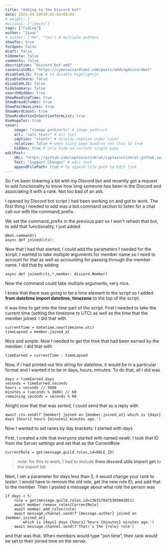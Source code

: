 ```yaml
---
title: "Adding to the Discord bot"
date: 2025-04-19T10:45:03+00:00
# weight: 1
#aliases: ["/posts"]
tags: ["Coding"]
author: "Isaac"
# author: ["Me", "You"] # multiple authors
showToc: true
TocOpen: false
draft: false
hidemeta: false
comments: false
description: "Discord bot add"
canonicalURL: "https://cyberwizardlabs.com/posts/addingdiscordbot"
disableHLJS: true # to disable highlightjs
disableShare: false
disableHLJS: false
hideSummary: false
searchHidden: true
ShowReadingTime: true
ShowBreadCrumbs: true
ShowPostNavLinks: true
ShowWordCount: true
ShowRssButtonInSectionTermList: true
UseHugoToc: true
cover:
    image: "<image path/url>" # image path/url
    alt: "<alt text>" # alt text
    caption: "<text>" # display caption under cover
    relative: false # when using page bundles set this to true
    hidden: true # only hide on current single page
editPost:
    URL: "https://github.com/captainstinkrat/captainstinkrat.github.io/content"
    Text: "Suggest Changes" # edit text
    appendFilePath: true # to append file path to Edit link
---
```


So I've been tinkering a bit with my Discord bot and recently got a request to add functionality to know how long someone has been in the Discord and associating it with a rank. Not too bad of an ask.

I opened by Discord bot script I had been working on and got to work. The first thing I needed to add was a bot.command section to listen for a chat call out with the command_prefix.

We set the command_prefix in the previous part so I won't rehash that but, to add that functionality, I just added

```
@bot.command()
async def joined(ctx):
```

Now that I had that started, I could add the parameters I needed for the script. I wanted to take multiple arguments for member name so I need to account for that as well as accounting for passing through the member name. I did that by adding

```
async def joined(ctx,*,member: discord.Member)
```

Now the command could take multiple arguments, very nice. 

I knew that there was going to be a time element to the script so I added **from datetime import datetime, timezone** to the top of the script. 

It was time to get into the *time* part of the script. First I needed to take the current time (setting the timezone to UTC) as well as the time that the member joined. I did that with

```
currentTime = datetime.now(timezone.utc)
timeLapsed = member.joined_at
```

Nice and simple. Now I needed to get the time that had been earned by the member. I did that with 

```
timeEarned = currentTime - timeLapsed
```

Now, if I had printed out this string for *datetime*, it would be in a particular format and I wanted it to be in days, hours, minutes. To do that, all I did was

```
days = timeEarned.days
seconds = timeEarned.seconds
hours = seconds // 3600
minutes = (seconds % 3600) // 60
remaining_seconds = seconds % 60
```

Alright now that that was sorted, I could send that as a reply with

```
await ctx.send(f'{member} joined on {member.joined_at} which is {days} days {hours} hours {minutes} minutes ago.')
```

Now I wanted to set ranks by day brackets. I started with days

First, I created a role that everyone started with named *newb*. I took that ID from the Server settings and set that as the CurrentRole

```
CurrentRole = get(message.guild.roles,id=ROLE_ID)
```

>note: for this to work, I had to include **from discord.utils import get** to the import list

Next, I set a parameter for days less than 5, it would change your rank to *tester*. I would have to remove the old role, get the new role ID, and add that to the member. Then I posted a message about what role the person was

```
if days < 5:
    role = get(message.guild.roles,id=1363178475305042051)
    await member.remove_roles(CurrentRole)
    await member.add_roles(role)
    await message.channel.send(f'{message.author} joined on {member,joined_at}      
        which is {days} days {hours} hours {minutes} minutes ago.')
    await message.channel.send(f'That\'s the {role} role')
```

and that was that. When members would type "join time", their rank would be set to their joined time on the server.
